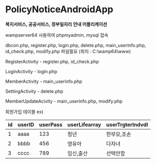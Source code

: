 # PolicyNoticeAndroidApp

**복지서비스, 공공서비스, 정부일자리 안내 어플리케이션**



wampserver64 사용하여 phpmyadmin, mysql 접속


dbcon.php, register.php, login.php, delete.php, main_userinfo.php, id_check.php, modify.php 파일필요 (위치 : C:\wamp64\www)

RegisterActivity - register.php, id_check.php

LoginActivity - login.php

MemberActivity - main_userinfo.php

SettingActivity - delete.php

MemberUpdateAcivity - main_userinfo.php, modify.php

회원가입 테이블 ex)

id|userID|userPass|userLifearray|userTrgterIndvdl
--|------|--------|-------|----------|
1|aaaa|123|청년|한부모,조손
2|bbbb|456|영유아|다자녀
3|cccc|789|임신,출산|선택안함
